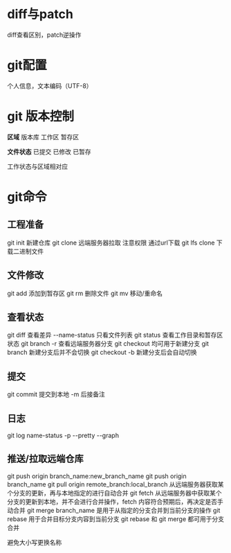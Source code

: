 # diff与patch
diff查看区别，patch逆操作
# git配置
个人信息，文本编码（UTF-8）
# git 版本控制
**区域**
版本库
工作区
暂存区

**文件状态**
已提交
已修改
已暂存

工作状态与区域相对应
# git命令
## 工程准备
git init 新建仓库
git clone 远端服务器拉取
	注意权限
	通过url下载
	git lfs clone 下载二进制文件
## 文件修改
git add 添加到暂存区
git rm 删除文件
git mv 移动/重命名
## 查看状态
git diff 查看差异
	--name-status 只看文件列表
git status 查看工作目录和暂存区状态
git branch 
	-r 查看远端服务器分支
git checkout 
	均可用于新建分支
	git branch 新建分支后并不会切换
	git checkout -b 新建分支后会自动切换
	
## 提交
git commit 提交到本地
	-m 后接备注
## 日志

git log 
	name-status
	-p
	--pretty
	--graph
## 推送/拉取远端仓库
git push origin branch_name:new_branch_name
git push origin branch_name
git pull origin remote_branch:local_branch
从远端服务器获取某个分支的更新，再与本地指定的进行自动合并
git fetch 
从远端服务器中获取某个分支的更新到本地，并不会进行合并操作，fetch 内容符合预期后，再决定是否手动合并
git merge branch_name 是用于从指定的分支合并到当前分支的操作
git rebase 用于合并目标分支内容到当前分支
git rebase 和 git merge 都可用于分支合并








避免大小写更换名称

